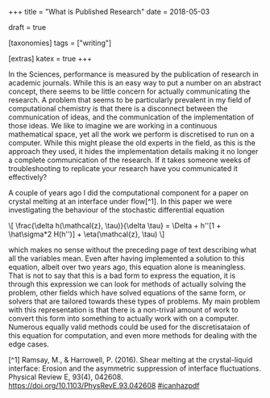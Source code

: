 +++
title = "What is Published Research"
date = 2018-05-03

draft = true

[taxonomies]
tags = ["writing"]

[extras]
katex = true
+++

In the Sciences,
performance is measured by the publication of research
in academic journals.
While this is an easy way to put a number on an abstract concept,
there seems to be little concern for actually communicating the research.
A problem that seems to be particularly prevalent in my field of computational chemistry
is that there is a disconnect between the communication of ideas,
and the communication of the implementation of those ideas.
We like to imagine we are working in a continuous mathematical space,
yet all the work we perform is discretised to run on a computer.
While this might please the old experts in the field,
as this is the approach they used,
it hides the implementation details
making it no longer a complete communication of the research.
If it takes someone weeks of troubleshooting to replicate your research
have you communicated it effectively?

A couple of years ago I did the computational component for a paper on
crystal melting at an interface under flow[^1].
In this paper we were investigating the behaviour of the stochastic differential equation

\\[
\frac{\delta h(\mathcal{z}, \tau)}{\delta \tau} = \Delta + h''[1 + \hat\sigma*2 H(h'')] + \eta(\mathcal{z}, \tau)
\\]

which makes no sense without the preceding page of text describing what all the variables mean.
Even after having implemented a solution to this equation,
albeit over two years ago,
this equation alone is meaningless.
That is not to say that this is a bad form to express the equation,
it is through this expression we can look for methods of actually solving the problem,
other fields which have solved equations of the same form,
or solvers that are tailored towards these types of problems.
My main problem with this representation is that
there is a non-trival amount of work to convert
this form into something to actually work with on a computer.
Numerous equally valid methods could be used for
the discretisataion of this equation for computation,
and even more methods for dealing with the edge cases.

[^1] Ramsay, M., & Harrowell, P. (2016). Shear melting at the crystal-liquid interface: Erosion and the asymmetric suppression of interface fluctuations. Physical Review E, 93(4), 042608. https://doi.org/10.1103/PhysRevE.93.042608 [#icanhazpdf](papers/PhysRevE.93.042608.pdf)
